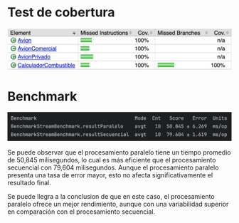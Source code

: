 # Test de cobertura
![Cobertura](img/cobertura.jpeg)

# Benchmark
![Cobertura](img/benchmark.jpeg)

Se puede observar que el procesamiento paralelo tiene un tiempo promedio de 50,845 milisegundos, lo cual es más eficiente que el procesamiento secuencial con 79,604 milisegundos. Aunque el procesamiento paralelo presenta una tasa de error mayor, esto no afecta significativamente el resultado final.

Se puede llegra a la conclusion de que en este caso, el procesamiento paralelo ofrece un mejor rendimiento, aunque con una variabilidad superior en comparación con el procesamiento secuencial.

